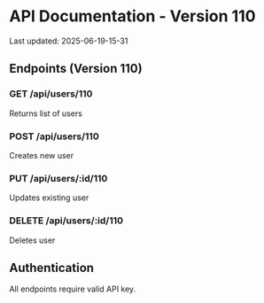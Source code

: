 # API Documentation - Version 110
Last updated: 2025-06-19-15-31

## Endpoints (Version 110)

### GET /api/users/110
Returns list of users

### POST /api/users/110
Creates new user

### PUT /api/users/:id/110
Updates existing user

### DELETE /api/users/:id/110
Deletes user

## Authentication
All endpoints require valid API key.
